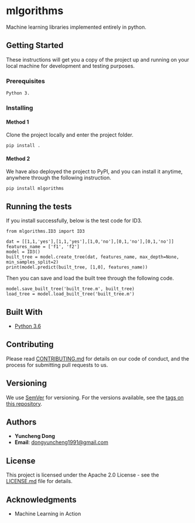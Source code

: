 # mlgorithms

Machine learning libraries implemented entirely in python.

## Getting Started

These instructions will get you a copy of the project up and running on your local machine for development and testing purposes. 

### Prerequisites

```
Python 3.
```

### Installing

#### Method 1
Clone the project locally and enter the project folder.

```
pip install .
```

#### Method 2
We have also deployed the project to PyPI, and you can install it anytime, anywhere through the following instruction.

```
pip install mlgorithms
```


## Running the tests

If you install successfully, below is the test code for ID3.

```
from mlgorithms.ID3 import ID3

dat = [[1,1,'yes'],[1,1,'yes'],[1,0,'no'],[0,1,'no'],[0,1,'no']]
features_name = ['f1', 'f2']
model = ID3()
built_tree = model.create_tree(dat, features_name, max_depth=None, min_samples_split=2)
print(model.predict(built_tree, [1,0], features_name))
```

Then you can save and load the built tree through the following code.

```
model.save_built_tree('built_tree.m', built_tree)
load_tree = model.load_built_tree('built_tree.m')
```

## Built With

* [Python 3.6](https://www.python.org/downloads/)


## Contributing

Please read [CONTRIBUTING.md](https://gist.github.com/PurpleBooth/b24679402957c63ec426) for details on our code of conduct, and the process for submitting pull requests to us.

## Versioning

We use [SemVer](http://semver.org/) for versioning. For the versions available, see the [tags on this repository](https://github.com/doycode/mlgorithms/tags). 

## Authors

* **Yuncheng Dong**
* **Email**: dongyuncheng1991@gmail.com

## License

This project is licensed under the Apache 2.0 License - see the [LICENSE.md](LICENSE.md) file for details.

## Acknowledgments

* Machine Learning in Action
